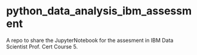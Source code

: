 # python_data_analysis_ibm_assessment
A repo to share the JupyterNotebook for the assesment in IBM Data Scientist Prof. Cert Course 5. 
